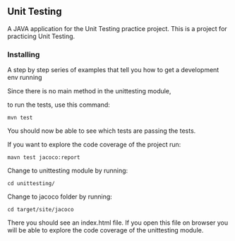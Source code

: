 ## Unit Testing

A JAVA application for the Unit Testing practice project. This is a project for practicing Unit Testing.

### Installing

A step by step series of examples that tell you how to get a development env running

Since there is no main method in the unittesting module,

to run the tests, use this command:

```
mvn test
```

You should now be able to see which tests are passing the tests.

If you want to explore the code coverage of the project run:

```
mavn test jacoco:report
```

Change to unittesting module by running:

```
cd unittesting/
```

Change to jacoco folder by running:

```
cd target/site/jacoco
```

There you should see an index.html file. If you open this file on browser
you will be able to explore the code coverage of the unittesting module.
